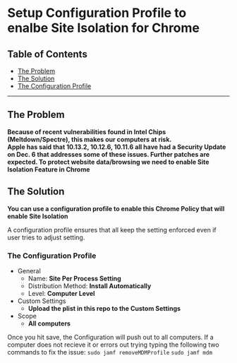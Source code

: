 # Setup Configuration Profile to enalbe Site Isolation for Chrome

## Table of Contents

<!-- MarkdownTOC autolink=true depth=4 bracket=round -->

- [The Problem](#the-problem)
- [The Solution](#the-solution)
- [The Configuration Profile](#the-configuration-profile)

<!-- /MarkdownTOC -->

---

## The Problem

__Because of recent vulnerabilities found in Intel Chips (Meltdown/Spectre), this makes our computers at risk.  
Apple has said that 10.13.2, 10.12.6, 10.11.6 all have had a Security Update on Dec. 6 that addresses some of these issues.
Further patches are expected.  To protect website data/browsing we need to enable Site Isolation Feature in Chrome__


## The Solution

__You can use a configuration profile to enable this Chrome Policy that will enable Site Isolation__

A configuration profile ensures that all keep the setting enforced even if user tries to adjust setting.


### The Configuration Profile


- General
    - Name: __Site Per Process Setting__
    - Distribution Method: __Install Automatically__
    - Level: __Computer Level__
- Custom Settings
    - __Upload the plist in this repo to the Custom Settings__
- Scope
    - __All computers__


Once you hit save, the Configuration will push out to all computers.
If a computer does not recieve it or errors out trying typing the following two commands to fix the issue:
```sudo jamf removeMDMProfile```
```sudo jamf mdm```
